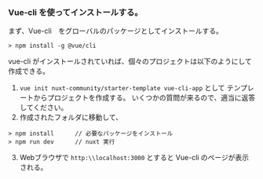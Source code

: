 ### Vue-cli を使ってインストールする。

まず、Vue-cli　をグローバルのパッケージとしてインストールする。
```
> npm install -g @vue/cli
```
vue-cli がインストールされていれば、個々のプロジェクトは以下のようにして作成できる。
1. `vue init nuxt-community/starter-template vue-cli-app` として
テンプレートからプロジェクトを作成する。
いくつかの質問が来るので、適当に返答してください。
2. 作成されたフォルダに移動して、
```
> npm install      // 必要なパッケージをインストール
> npm run dev      // nuxt 実行
```
3. Webブラウザで `http:\\localhost:3000` とすると Vue-cli のページが表示される。

